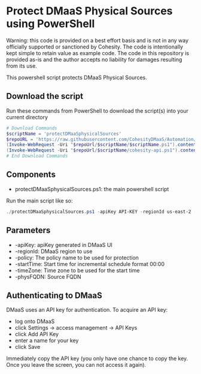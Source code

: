 # Protect DMaaS Physical Sources using PowerShell

Warning: this code is provided on a best effort basis and is not in any way officially supported or sanctioned by Cohesity. The code is intentionally kept simple to retain value as example code. The code in this repository is provided as-is and the author accepts no liability for damages resulting from its use.

This powershell script protects DMaaS Physical Sources.

## Download the script

Run these commands from PowerShell to download the script(s) into your current directory

```powershell
# Download Commands
$scriptName = 'protectDMaaSphysicalSources'
$repoURL = 'https://raw.githubusercontent.com/CohesityDMaaS/Automation/main'
(Invoke-WebRequest -Uri "$repoUrl/$scriptName/$scriptName.ps1").content | Out-File "$scriptName.ps1"; (Get-Content "$scriptName.ps1") | Set-Content "$scriptName.ps1"
(Invoke-WebRequest -Uri "$repoUrl/$scriptName/cohesity-api.ps1").content | Out-File cohesity-api.ps1; (Get-Content cohesity-api.ps1) | Set-Content cohesity-api.ps1
# End Download Commands
```

## Components

* protectDMaaSphysicalSources.ps1: the main powershell script

Run the main script like so:

```powershell
./protectDMaaSphysicalSources.ps1 -apiKey API-KEY -regionId us-east-2 -policy "Policy-Name" -startTime "00:00" -timeZone Americal/Chicago -physFQDN "source FQDN"
```

## Parameters

* -apiKey: apiKey generated in DMaaS UI
* -regionId: DMaaS region to use
* -policy: The policy name to be used for protection
* -startTime: Start time for incremental schedule format 00:00
* -timeZone: Time zone to be used for the start time
* -physFQDN: Source FQDN

## Authenticating to DMaaS

DMaaS uses an API key for authentication. To acquire an API key:

* log onto DMaaS
* click Settings -> access management -> API Keys
* click Add API Key
* enter a name for your key
* click Save

Immediately copy the API key (you only have one chance to copy the key. Once you leave the screen, you can not access it again).
